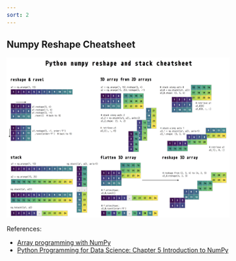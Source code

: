 ```yaml
---
sort: 2
---
```


## Numpy Reshape Cheatsheet

![reshape_cheatsheet](img/numpy_reshape_cheatsheet.png)


References:

- [Array programming with NumPy](https://www.nature.com/articles/s41586-020-2649-2#Fig1)
- [Python Programming for Data Science: Chapter 5 Introduction to NumPy](https://www.tomasbeuzen.com/python-programming-for-data-science/chapters/chapter5-numpy.html)

